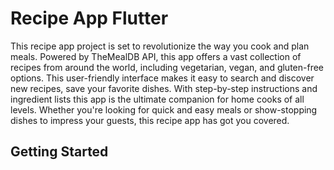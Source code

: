 # Recipe App Flutter

This recipe app project is set to revolutionize the way you cook and plan meals. Powered by TheMealDB API, this app offers a vast collection of recipes from around the world, including vegetarian, vegan, and gluten-free options. This user-friendly interface makes it easy to search and discover new recipes, save your favorite dishes. With step-by-step instructions and ingredient lists this app is the ultimate companion for home cooks of all levels. Whether you're looking for quick and easy meals or show-stopping dishes to impress your guests, this recipe app has got you covered.

## Getting Started
